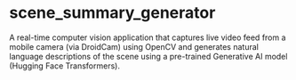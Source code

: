 # scene_summary_generator
A real-time computer vision application that captures live video feed from a mobile camera (via DroidCam) using OpenCV and generates natural language descriptions of the scene using a pre-trained Generative AI model (Hugging Face Transformers).
